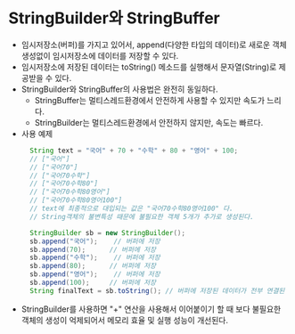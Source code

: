 # StringBuilder와 StringBuffer
- 임시저장소(버퍼)를 가지고 있어서, append(다양한 타입의 데이터)로 새로운 객체 생성없이 임시저장소에 데이터를 저장할 수 있다.
- 임시저장소에 저장된 데이터는 toString() 메소드를 실행해서 문자열(String)로 제공받을 수 있다.
- StringBuilder와 StringBuffer의 사용법은 완전히 동일하다.
  + StringBuffer는 멀티스레드환경에서 안전하게 사용할 수 있지만 속도가 느리다.
  + StringBuilder는 멀티스레드환경에서 안전하지 않지만, 속도는 빠르다.
- 사용 예제
  ```java
    String text = "국어" + 70 + "수학" + 80 + "영어" + 100;
	// ["국어"]		     	
	// ["국어70"]				
	// ["국어70수학"]				
	// ["국어70수학80"]			
	// ["국어70수학80영어"]  
	// ["국어70수학80영어100"]
	// text에 최종적으로 대입되는 값은 "국어70수학80영어100" 다.
	// String객체의 불변특성 때문에 불필요한 객체 5개가 추가로 생성된다.

    StringBuilder sb = new StringBuilder();
    sb.append("국어");	// 버퍼에 저장
    sb.append(70);		// 버퍼에 저장
    sb.append("수학");	// 버퍼에 저장
    sb.append(80);		// 버퍼에 저장
    sb.append("영어");	// 버퍼에 저장
    sb.append(100);		// 버퍼에 저장
    String finalText = sb.toString(); // 버퍼에 저장된 데이터가 전부 연결된 문자열이 반환된다.
  ```
- StringBuilder를 사용하면 "+" 연산을 사용해서 이어붙이기 할 때 보다 불필요한 객체의 생성이 억제되어서 메모리 효율 및 실행 성능이 개선된다.




			
